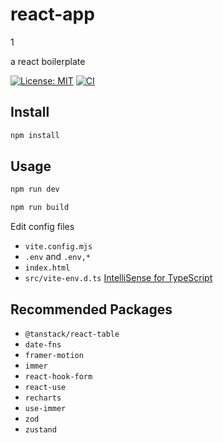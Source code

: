 # react-app

1

a react boilerplate

[![License: MIT](https://img.shields.io/github/license/donniean/react-app)](https://github.com/donniean/react-app/blob/master/LICENSE) [![CI](https://github.com/donniean/react-app/actions/workflows/ci.yml/badge.svg)](https://github.com/donniean/react-app/actions/workflows/ci.yml)

## Install

```sh
npm install
```

## Usage

```sh
npm run dev
```

```sh
npm run build
```

Edit config files

- `vite.config.mjs`
- `.env` and `.env,*`
- `index.html`
- `src/vite-env.d.ts` [IntelliSense for TypeScript](https://cn.vitejs.dev/guide/env-and-mode.html#intellisense)

## Recommended Packages

- `@tanstack/react-table`
- `date-fns`
- `framer-motion`
- `immer`
- `react-hook-form`
- `react-use`
- `recharts`
- `use-immer`
- `zod`
- `zustand`
